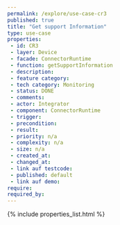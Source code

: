 ```yaml
---
permalink: /explore/use-case-cr3
published: true
title: "Get support Information"
type: use-case
properties:
 - id: CR3
 - layer: Device
 - facade: ConnectorRuntime
 - function: getSupportInformation
 - description: 
 - feature category: 
 - tech category: Monitoring
 - status: DONE
 - comments: 
 - actor: Integrator
 - component: ConnectorRuntime
 - trigger: 
 - precondition: 
 - result: 
 - priority: n/a
 - complexity: n/a
 - size: n/a
 - created_at: 
 - changed_at: 
 - link auf testcode: 
 - published: default
 - link auf demo: 
require:
required_by:
---
```

{% include properties_list.html %}
